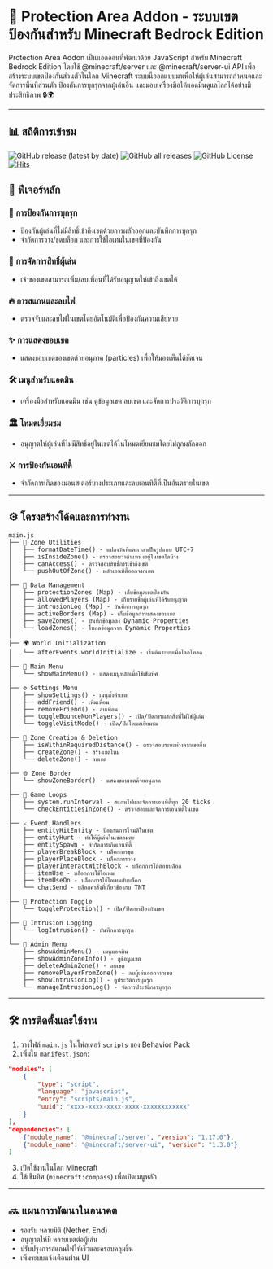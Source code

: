 # 🚧 Protection Area Addon - ระบบเขตป้องกันสำหรับ Minecraft Bedrock Edition

Protection Area Addon เป็นแอดออนที่พัฒนาด้วย JavaScript สำหรับ Minecraft Bedrock Edition โดยใช้ @minecraft/server และ @minecraft/server-ui API เพื่อสร้างระบบเขตป้องกันส่วนตัวในโลก Minecraft ระบบนี้ออกแบบมาเพื่อให้ผู้เล่นสามารถกำหนดและจัดการพื้นที่ส่วนตัว ป้องกันการบุกรุกจากผู้เล่นอื่น และมอบเครื่องมือให้แอดมินดูแลโลกได้อย่างมีประสิทธิภาพ 🔒🌍

---

## 📊 สถิติการเข้าชม

![GitHub release (latest by date)](https://img.shields.io/github/v/release/SolightzZ/Protection-Area-Addon)
![GitHub all releases](https://img.shields.io/github/downloads/SolightzZ/Protection-Area-Addon/total)
![GitHub License](https://img.shields.io/github/license/SolightzZ/Protection-Area-Addon)
[![Hits](https://hits.seeyoufarm.com/api/count/incr/badge.svg?url=https%3A%2F%2Fgithub.com%2FSolightzZ%2FProtection-Area-Addon&count_bg=%2369D01A&title_bg=%23555555&icon=ello.svg&icon_color=%23E7E7E7&title=hits&edge_flat=false)](https://hits.seeyoufarm.com)


## 📜 ฟีเจอร์หลัก

### 🚫 การป้องกันการบุกรุก

- ป้องกันผู้เล่นที่ไม่มีสิทธิ์เข้าถึงเขตด้วยการผลักออกและบันทึกการบุกรุก
- จำกัดการวาง/ขุดบล็อก และการใช้ไอเทมในเขตที่ป้องกัน

### 👥 การจัดการสิทธิ์ผู้เล่น

- เจ้าของเขตสามารถเพิ่ม/ลบเพื่อนที่ได้รับอนุญาตให้เข้าถึงเขตได้

### 🔥 การสแกนและลบไฟ

- ตรวจจับและลบไฟในเขตโดยอัตโนมัติเพื่อป้องกันความเสียหาย

### ✨ การแสดงขอบเขต

- แสดงขอบเขตของเขตด้วยอนุภาค (particles) เพื่อให้มองเห็นได้ชัดเจน

### 🛠️ เมนูสำหรับแอดมิน

- เครื่องมือสำหรับแอดมิน เช่น ดูข้อมูลเขต ลบเขต และจัดการประวัติการบุกรุก

### 🏛️ โหมดเยี่ยมชม

- อนุญาตให้ผู้เล่นที่ไม่มีสิทธิ์อยู่ในเขตได้ในโหมดเยี่ยมชมโดยไม่ถูกผลักออก

### ⚔️ การป้องกันเอนทิตี้

- จำกัดการเกิดของมอนสเตอร์บางประเภทและลบเอนทิตี้ที่เป็นอันตรายในเขต

---

## ⚙️ โครงสร้างโค้ดและการทำงาน

```
main.js
├── 📍 Zone Utilities
│   ├── formatDateTime() - แปลงวันที่และเวลาเป็นรูปแบบ UTC+7
│   ├── isInsideZone() - ตรวจสอบว่าตำแหน่งอยู่ในเขตใดบ้าง
│   ├── canAccess() - ตรวจสอบสิทธิ์การเข้าถึงเขต
│   └── pushOutOfZone() - ผลักเอนทิตี้ออกจากเขต
│
├── 💾 Data Management
│   ├── protectionZones (Map) - เก็บข้อมูลเขตป้องกัน
│   ├── allowedPlayers (Map) - เก็บรายชื่อผู้เล่นที่ได้รับอนุญาต
│   ├── intrusionLog (Map) - บันทึกการบุกรุก
│   ├── activeBorders (Map) - เก็บข้อมูลการแสดงขอบเขต
│   ├── saveZones() - บันทึกข้อมูลลง Dynamic Properties
│   └── loadZones() - โหลดข้อมูลจาก Dynamic Properties
│
├── 🌍 World Initialization
│   └── afterEvents.worldInitialize - เริ่มต้นระบบเมื่อโลกโหลด
│
├── 🧭 Main Menu
│   └── showMainMenu() - แสดงเมนูหลักเมื่อใช้เข็มทิศ
│
├── ⚙️ Settings Menu
│   ├── showSettings() - เมนูตั้งค่าเขต
│   ├── addFriend() - เพิ่มเพื่อน
│   ├── removeFriend() - ลบเพื่อน
│   ├── toggleBounceNonPlayers() - เปิด/ปิดการผลักสิ่งที่ไม่ใช่ผู้เล่น
│   └── toggleVisitMode() - เปิด/ปิดโหมดเยี่ยมชม
│
├── 🏰 Zone Creation & Deletion
│   ├── isWithinRequiredDistance() - ตรวจสอบระยะห่างจากเขตอื่น
│   ├── createZone() - สร้างเขตใหม่
│   └── deleteZone() - ลบเขต
│
├── 🌐 Zone Border
│   └── showZoneBorder() - แสดงขอบเขตด้วยอนุภาค
│
├── 🔄 Game Loops
│   ├── system.runInterval - สแกนไฟและจัดการเอนทิตี้ทุก 20 ticks
│   └── checkEntitiesInZone() - ตรวจสอบและจัดการเอนทิตี้ในเขต
│
├── ⚔️ Event Handlers
│   ├── entityHitEntity - ป้องกันการโจมตีในเขต
│   ├── entityHurt - ทำให้ผู้เล่นในเขตอมตะ
│   ├── entitySpawn - จำกัดการเกิดเอนทิตี้
│   ├── playerBreakBlock - บล็อกการขุด
│   ├── playerPlaceBlock - บล็อกการวาง
│   ├── playerInteractWithBlock - บล็อกการโต้ตอบบล็อก
│   ├── itemUse - บล็อกการใช้ไอเทม
│   ├── itemUseOn - บล็อกการใช้ไอเทมกับบล็อก
│   └── chatSend - บล็อกคำสั่งที่เกี่ยวข้องกับ TNT
│
├── 🔐 Protection Toggle
│   └── toggleProtection() - เปิด/ปิดการป้องกันเขต
│
├── 📜 Intrusion Logging
│   └── logIntrusion() - บันทึกการบุกรุก
│
└── 👑 Admin Menu
    ├── showAdminMenu() - เมนูแอดมิน
    ├── showAdminZoneInfo() - ดูข้อมูลเขต
    ├── deleteAdminZone() - ลบเขต
    ├── removePlayerFromZone() - ลบผู้เล่นออกจากเขต
    ├── showIntrusionLog() - ดูประวัติการบุกรุก
    └── manageIntrusionLog() - จัดการประวัติการบุกรุก
```

---

## 🛠️ การติดตั้งและใช้งาน

1. วางไฟล์ `main.js` ในโฟลเดอร์ `scripts` ของ Behavior Pack
2. เพิ่มใน `manifest.json`:

```json
"modules": [
    {
        "type": "script",
        "language": "javascript",
        "entry": "scripts/main.js",
        "uuid": "xxxx-xxxx-xxxx-xxxx-xxxxxxxxxxxx"
    }
],
"dependencies": [
    {"module_name": "@minecraft/server", "version": "1.17.0"},
    {"module_name": "@minecraft/server-ui", "version": "1.3.0"}
]
```

3. เปิดใช้งานในโลก Minecraft
4. ใช้เข็มทิศ (`minecraft:compass`) เพื่อเปิดเมนูหลัก

---

## 🔜 แผนการพัฒนาในอนาคต

- รองรับ หลายมิติ (Nether, End)
- อนุญาตให้มี หลายเขตต่อผู้เล่น
- ปรับปรุงการสแกนไฟให้เร็วและครอบคลุมขึ้น
- เพิ่มระบบแจ้งเตือนผ่าน UI

